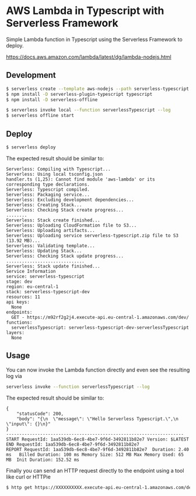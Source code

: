 # AWS Lambda in Typescript with Serverless Framework

Simple Lambda function in Typescript using the Serverless Framework to deploy.

https://docs.aws.amazon.com/lambda/latest/dg/lambda-nodejs.html

## Development

```bash
$ serverless create --template aws-nodejs --path serverless-typescript
$ npm install -D serverless-plugin-typescript typescript
$ npm install -D serverless-offline

$ serverless invoke local --function serverlessTypescript --log
$ serverless offline start
```

## Deploy

```bash
$ serverless deploy
```

The expected result should be similar to:
```
Serverless: Compiling with Typescript...
Serverless: Using local tsconfig.json
handler.ts (1,25): Cannot find module 'aws-lambda' or its corresponding type declarations.
Serverless: Typescript compiled.
Serverless: Packaging service...
Serverless: Excluding development dependencies...
Serverless: Creating Stack...
Serverless: Checking Stack create progress...
........
Serverless: Stack create finished...
Serverless: Uploading CloudFormation file to S3...
Serverless: Uploading artifacts...
Serverless: Uploading service serverless-typescript.zip file to S3 (13.92 MB)...
Serverless: Validating template...
Serverless: Updating Stack...
Serverless: Checking Stack update progress...
..............................
Serverless: Stack update finished...
Service Information
service: serverless-typescript
stage: dev
region: eu-central-1
stack: serverless-typescript-dev
resources: 11
api keys:
  None
endpoints:
  GET - https://m92rf2g2j4.execute-api.eu-central-1.amazonaws.com/dev/
functions:
  serverlessTypescript: serverless-typescript-dev-serverlessTypescript
layers:
  None
```

## Usage

You can now invoke the Lambda function directly and even see the resulting log via
```bash
serverless invoke --function serverlessTypescript --log
```

The expected result should be similar to:
```
{
    "statusCode": 200,
    "body": "{\n  \"message\": \"Hello Serverless Typescript.\",\n  \"input\": {}\n}"
}
--------------------------------------------------------------------
START RequestId: 1aa539db-6ec8-4be7-9f6d-3492811b82e7 Version: $LATEST
END RequestId: 1aa539db-6ec8-4be7-9f6d-3492811b82e7
REPORT RequestId: 1aa539db-6ec8-4be7-9f6d-3492811b82e7	Duration: 2.40 ms	Billed Duration: 100 ms	Memory Size: 512 MB	Max Memory Used: 65 MB	Init Duration: 152.52 ms
```

Finally you can send an HTTP request directly to the endpoint using a tool like curl or HTTPie
```bash
$ http get https://XXXXXXXXXX.execute-api.eu-central-1.amazonaws.com/dev/serverless-typescript
```
